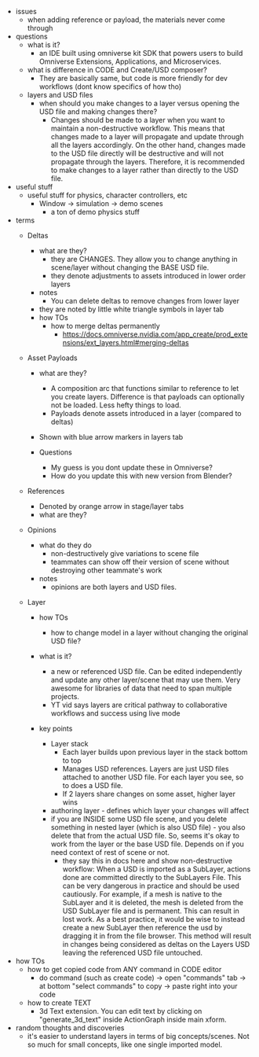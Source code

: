   * issues
    * when adding reference or payload, the materials never come through
  * questions
    * what is it?
      * an IDE built using omniverse kit SDK that powers users to build Omniverse Extensions, Applications, and Microservices.
    * what is difference in CODE and Create/USD composer?
      * They are basically same, but code is more friendly for dev workflows (dont know specifics of how tho)
    * layers and USD files
      * when should you make changes to a layer versus opening the USD file and making changes there?
        * Changes should be made to a layer when you want to maintain a non-destructive workflow. This means that changes made to a layer will propagate and update through all the layers accordingly. On the other hand, changes made to the USD file directly will be destructive and will not propagate through the layers. Therefore, it is recommended to make changes to a layer rather than directly to the USD file.
  * useful stuff
    * useful stuff for physics, character controllers, etc
      * Window -> simulation -> demo scenes
        * a ton of demo physics stuff
  * terms
    * Deltas
      * what are they?
        * they are CHANGES. They allow you to change anything in scene/layer without changing the BASE USD file.
        * they denote adjustments to assets introduced in lower order layers
      * notes
        * You can delete deltas to remove changes from lower layer
      * they are noted by little white  triangle symbols in layer tab
      * how TOs
        * how to merge deltas permanently
          * https://docs.omniverse.nvidia.com/app_create/prod_extensions/ext_layers.html#merging-deltas
    * Asset Payloads
      * what are they?
        * A composition arc that functions similar to reference to let you create layers. Difference is that payloads can optionally not be loaded. Less hefty things to load.
        * Payloads denote assets introduced in a layer (compared to deltas)

      * Shown with blue arrow markers in layers tab
      * Questions
        * My guess is you dont update these in Omniverse?
        * How do you update this with new version from Blender?
    * References
      * Denoted by orange arrow in stage/layer tabs
      * what are they?

    * Opinions
      * what do they do
        * non-destructively give variations to scene file
        * teammates can show off their version of scene without destroying other teammate's work
      * notes
        * opinions are both layers and USD files.
    * Layer
      * how TOs
        * how to change model in a layer without changing the original USD file?

      * what is it?
        * a new or referenced USD file. Can be edited independently and update any other layer/scene that may use them. Very awesome for libraries of data that need to span multiple projects.
        * YT vid says layers are critical pathway to collaborative workflows and success using live mode
      * key points
        * Layer stack
          * Each layer builds upon previous layer in the stack bottom to top
          * Manages USD references. Layers are just USD files attached to another USD file. For each layer you see, so to does a USD file. 
          * If 2 layers share changes on some asset, higher layer wins
        * authoring layer - defines which layer your changes will affect
        * if you are INSIDE some USD file scene, and you delete something in nested layer (which is also USD file) - you also delete that from the actual USD file. So, seems it's okay to work from the layer or the base USD file. Depends on if you need context of rest of scene or not.
          * they say this in docs here and show non-destructive workflow: When a USD is imported as a SubLayer, actions done are committed directly to the SubLayers File. This can be very dangerous in practice and should be used cautiously. For example, if a mesh is native to the SubLayer and it is deleted, the mesh is deleted from the USD SubLayer file and is permanent. This can result in lost work. As a best practice, it would be wise to instead create a new SubLayer then reference the usd by dragging it in from the file browser. This method will result in changes being considered as deltas on the Layers USD leaving the referenced USD file untouched.
  * how TOs
    * how to get copied code from ANY command in CODE editor
      * do command (such as create code) -> open "commands" tab -> at bottom "select commands" to copy -> paste right into your code
    * how to create TEXT
      * 3d Text extension. You can edit text by clicking on "generate_3d_text" inside ActionGraph inside main xform.
  * random thoughts and discoveries
    * it's easier to understand layers in terms of big concepts/scenes. Not so much for small concepts, like one single imported model.